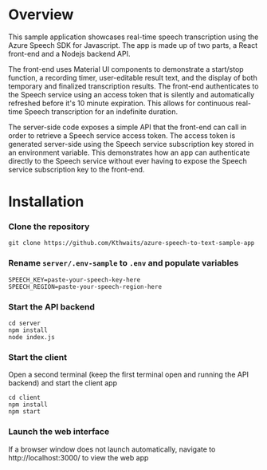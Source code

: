 # Overview
This sample application showcases real-time speech transcription using the Azure Speech SDK for Javascript. The app is made up of two parts, a React front-end and a Nodejs backend API. 

The front-end uses Material UI components to demonstrate a start/stop function, a recording timer, user-editable result text, and the display of both temporary and finalized transcription results. The front-end authenticates to the Speech service using an access token that is silently and automatically refreshed before it's 10 minute expiration. This allows for continuous real-time Speech transcription for an indefinite duration.

The server-side code exposes a simple API that the front-end can call in order to retrieve a Speech service access token. The access token is generated server-side using the Speech service subscription key stored in an environment variable. This demonstrates how an app can authenticate directly to the Speech service without ever having to expose the Speech service subscription key to the front-end.


# Installation
### Clone the repository
```
git clone https://github.com/Kthwaits/azure-speech-to-text-sample-app
```

### Rename `server/.env-sample` to `.env` and populate variables

```
SPEECH_KEY=paste-your-speech-key-here
SPEECH_REGION=paste-your-speech-region-here
```

### Start the API backend
```
cd server
npm install
node index.js
```

### Start the client
Open a second terminal (keep the first terminal open and running the API backend) and start the client app

```
cd client
npm install
npm start
```

### Launch the web interface
If a browser window does not launch automatically, navigate to http://localhost:3000/ to view the web app
